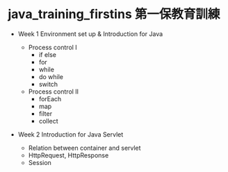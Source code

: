 # java_training_firstins 第一保教育訓練
- Week 1 Environment set up & Introduction for Java 
  - Process control I
    - if else
    - for
    - while
    - do while
    - switch
  - Process control II
    - forEach
    - map
    - filter
    - collect


- Week 2 Introduction for Java Servlet
  - Relation between container and servlet
  - HttpRequest, HttpResponse
  - Session
  
